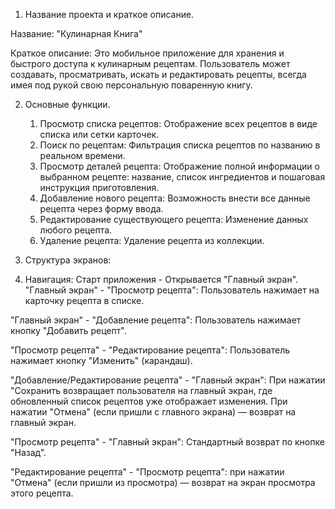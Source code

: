 1. Название проекта и краткое описание.

Название: "Кулинарная Книга"

Краткое описание: Это мобильное приложение для хранения и быстрого доступа к кулинарным рецептам. Пользователь может создавать, просматривать, искать и редактировать рецепты, всегда имея под рукой свою персональную поваренную книгу.

2. Основные функции.

	1) Просмотр списка рецептов: Отображение всех рецептов в виде списка или сетки карточек.
	2) Поиск по рецептам: Фильтрация списка рецептов по названию в реальном времени.
	3) Просмотр деталей рецепта: Отображение полной информации о выбранном рецепте: название, список ингредиентов 	   и пошаговая инструкция приготовления.
	4) Добавление нового рецепта: Возможность внести все данные рецепта через форму ввода.
	5) Редактирование существующего рецепта: Изменение данных любого рецепта.
	6) Удаление рецепта: Удаление рецепта из коллекции.
3. Структура экранов:

4. Навигация:
Старт приложения - Открывается "Главный экран".
"Главный экран" - "Просмотр рецепта": Пользователь нажимает на карточку рецепта в списке.

"Главный экран" - "Добавление рецепта": Пользователь нажимает кнопку "Добавить рецепт".

"Просмотр рецепта" - "Редактирование рецепта": Пользователь нажимает кнопку "Изменить" (карандаш).

"Добавление/Редактирование рецепта" - "Главный экран":
	При нажатии "Сохранить возвращает пользователя на главный экран, где обновленный список рецептов уже отображает 		изменения.
	При нажатии "Отмена" (если пришли с главного экрана) — возврат на главный экран.
	
"Просмотр рецепта" - "Главный экран": Стандартный возврат по кнопке "Назад".

"Редактирование рецепта" - "Просмотр рецепта": при нажатии "Отмена" (если пришли из просмотра) — возврат на экран просмотра этого рецепта.
